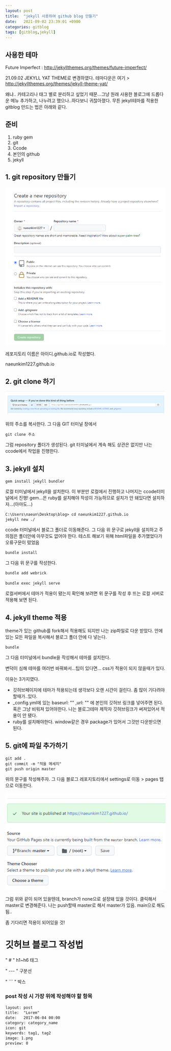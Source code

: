 ```yaml
---
layout: post
title:  "jekyll 사용하여 github blog 만들기"
date:   2021-09-02 23:39:01 +0900
categories: gitblog
tags: [gitblog,jekyll]
---
```

## 사용한 테마
Future Imperfect
: http://jekyllthemes.org/themes/future-imperfect/


21.09.02
JEKYLL YAT THEME로 변경하였다.
테마다운은 여기 > http://jekyllthemes.org/themes/jekyll-theme-yat/

왜냐.. 카테고리나 태그 별로 분리하고 싶었기 때문...그냥 원래 사용한 블로그에 드롭다운 메뉴 추가하고, 나누려고 했으나..하다보니 귀찮아졌다.
무튼 jekyll테마를 적용한 gitblog 만드는 법은 아래와 같다.


## 준비

1. ruby gem
2. git 
3. Ccode
4. 본인의 github
5. jekyll


## 1. git repository 만들기

<img src="../assets/images/210902-repo.png">

레포지토리 이름은 
아이디.github.io로 작성했다.

naeunkim1227.github.io

## 2. git clone 하기

<img src="../assets/images/210902-git.png">

위의 주소를 복사한다. 그 다음 GIT 터미널 창에서 

```
git clone 주소 
```


그럼 repository 폴더가 생성된다.
git 터미널에서 계속 해도 상관은 없지만 나는 ccode에서 작업을 진행한다.

## 3. jekyll 설치


```
gem install jekyll bundler
```
로컬 터미널에서 jekyll을 설치한다. 
이 부분만 로컬에서 진행하고 나머지는 ccode터미널에서 진행!
gem...은 ruby를 설치해야 작성이 가능하므로 설치가 안 돼있다면 설치하자...(아마도...)


```
C:\Users\naeun\Desktop\blog> cd naeunkim1227.github.io
jekyll new ./
```

ccode 터미널에서 블로그 폴더로 이동해준다.
그 다음 위 문구로 jekyll을 설치하고
주의점은 폴더안에 아무것도 없어야 한다. 
테스트 해보기 위해 html파일을 추가했었다가 오류구문이 떴었음


```
bundle install 
```
 그 다음 위 문구를 작성한다. 


 ```
bundle add webrick

bundle exec jekyll serve
 ```

로컬서버에서 테마가 적용이 됐는지 확인해 보려면 위 문구를 작성 후 뜨는 로컬 서버로 적용해 보면 된다. 

## 4. jekyll theme 적용

theme가 있는 github를 fork해서 적용해도 되지만 나는 zip파일로 다운 받았다. 
안에 있는 모든 파일을 복사해서 블로그 폴더 안에 다 넣는다. 
```
bundle
```
그 다음 터미널에서 bundle을 작성해서 테마를 설치한다. 

변덕이 심해 테마를 여러번 바꿔봐서...팁이 있다면...
css가 적용이 되지 않을때가 있다. 


이유는 3가지였다.

* 깃허브페이지에 테마가 적용되는데 생각보다 오랜 시간이 걸린다. 좀 많이 기다려야할때가..있다.
* _config.yml에 있는 baseurl: ""  ,url: "" 에 본인의 깃허브 링크를 넣어주면 된다. 혹은 그냥 비워져 있어야한다. 나는 블로그테마 제작자 깃허브링크가 써져있어서 적용이 안 됐다.
* ruby를 설치해야한다. window같은 경우 package가 있어서 그것만 다운받으면 된다. 


## 5. git에 파일 추가하기

```
git add .
git commit -m "적을 메세지"
git push origin master
```

위의 문구를 작성해주자. 그 다음 블로그 레포지토리에서 settings로 이동 > pages 탭으로 이동한다.

<img src="../assets/images/210902-branch.png">

그럼 위와 같이 되어 있을텐데, branch가 none으로 설정돼 있을 것이다. 클릭해서 master로 변경해준다.
나는 push할때 master로 해서 master가 있음. 
main으로 해도 됨..


좀 기다리면 적용이 되어있을 것!


# 깃허브 블로그 작성법


" # " h1~h6 태그

" --- " 구분선

" ``` " 박스


### post 작성 시 가장 위에 작성해야 할  항목
```
layout: post 
title:  "Lorem"
date:   2017-06-04 00:00
category: category_name
icon: git
keywords: tag1, tag2
image: 1.png
preview: 0